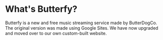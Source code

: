 # What's Butterfy?
Butterfy is a new and free music streaming service made by ButterDogCo. The original version was made using Google Sites. We have now upgraded and moved over to our own custom-built website.